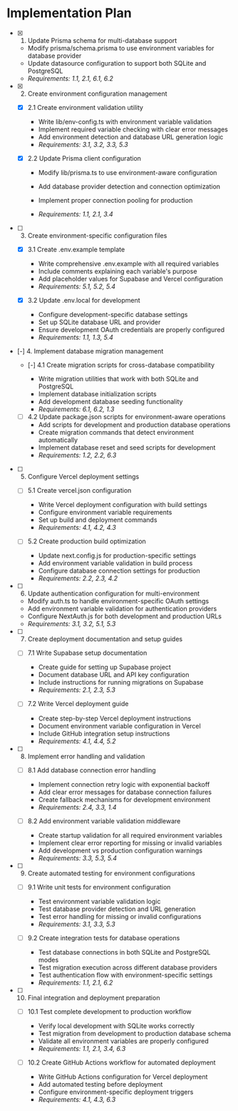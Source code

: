 # Implementation Plan

- [x] 1. Update Prisma schema for multi-database support














  - Modify prisma/schema.prisma to use environment variables for database provider
  - Update datasource configuration to support both SQLite and PostgreSQL
  - _Requirements: 1.1, 2.1, 6.1, 6.2_

- [x] 2. Create environment configuration management

  - [x] 2.1 Create environment validation utility


    - Write lib/env-config.ts with environment variable validation
    - Implement required variable checking with clear error messages
    - Add environment detection and database URL generation logic
    - _Requirements: 3.1, 3.2, 3.3, 5.3_

  - [x] 2.2 Update Prisma client configuration



    - Modify lib/prisma.ts to use environment-aware configuration
    - Add database provider detection and connection optimization
    - Implement proper connection pooling for production





    - _Requirements: 1.1, 2.1, 3.4_

- [ ] 3. Create environment-specific configuration files
  - [x] 3.1 Create .env.example template


    - Write comprehensive .env.example with all required variables
    - Include comments explaining each variable's purpose
    - Add placeholder values for Supabase and Vercel configuration
    - _Requirements: 5.1, 5.2, 5.4_

  - [x] 3.2 Update .env.local for development





    - Configure development-specific database settings
    - Set up SQLite database URL and provider
    - Ensure development OAuth credentials are properly configured
    - _Requirements: 1.1, 1.3, 5.4_

- [-] 4. Implement database migration management



  - [-] 4.1 Create migration scripts for cross-database compatibility

    - Write migration utilities that work with both SQLite and PostgreSQL
    - Implement database initialization scripts
    - Add development database seeding functionality
    - _Requirements: 6.1, 6.2, 1.3_

  - [ ] 4.2 Update package.json scripts for environment-aware operations
    - Add scripts for development and production database operations
    - Create migration commands that detect environment automatically
    - Implement database reset and seed scripts for development
    - _Requirements: 1.2, 2.2, 6.3_

- [ ] 5. Configure Vercel deployment settings
  - [ ] 5.1 Create vercel.json configuration
    - Write Vercel deployment configuration with build settings
    - Configure environment variable requirements
    - Set up build and deployment commands
    - _Requirements: 4.1, 4.2, 4.3_

  - [ ] 5.2 Create production build optimization
    - Update next.config.js for production-specific settings
    - Add environment variable validation in build process
    - Configure database connection settings for production
    - _Requirements: 2.2, 2.3, 4.2_

- [ ] 6. Update authentication configuration for multi-environment
  - Modify auth.ts to handle environment-specific OAuth settings
  - Add environment variable validation for authentication providers
  - Configure NextAuth.js for both development and production URLs
  - _Requirements: 3.1, 3.2, 5.1, 5.3_

- [ ] 7. Create deployment documentation and setup guides
  - [ ] 7.1 Write Supabase setup documentation
    - Create guide for setting up Supabase project
    - Document database URL and API key configuration
    - Include instructions for running migrations on Supabase
    - _Requirements: 2.1, 2.3, 5.3_

  - [ ] 7.2 Write Vercel deployment guide
    - Create step-by-step Vercel deployment instructions
    - Document environment variable configuration in Vercel
    - Include GitHub integration setup instructions
    - _Requirements: 4.1, 4.4, 5.2_

- [ ] 8. Implement error handling and validation
  - [ ] 8.1 Add database connection error handling
    - Implement connection retry logic with exponential backoff
    - Add clear error messages for database connection failures
    - Create fallback mechanisms for development environment
    - _Requirements: 2.4, 3.3, 1.4_

  - [ ] 8.2 Add environment variable validation middleware
    - Create startup validation for all required environment variables
    - Implement clear error reporting for missing or invalid variables
    - Add development vs production configuration warnings
    - _Requirements: 3.3, 5.3, 5.4_

- [ ] 9. Create automated testing for environment configurations
  - [ ] 9.1 Write unit tests for environment configuration
    - Test environment variable validation logic
    - Test database provider detection and URL generation
    - Test error handling for missing or invalid configurations
    - _Requirements: 3.1, 3.3, 5.3_

  - [ ] 9.2 Create integration tests for database operations
    - Test database connections in both SQLite and PostgreSQL modes
    - Test migration execution across different database providers
    - Test authentication flow with environment-specific settings
    - _Requirements: 1.1, 2.1, 6.2_

- [ ] 10. Final integration and deployment preparation
  - [ ] 10.1 Test complete development to production workflow
    - Verify local development with SQLite works correctly
    - Test migration from development to production database schema
    - Validate all environment variables are properly configured
    - _Requirements: 1.1, 2.1, 3.4, 6.3_

  - [ ] 10.2 Create GitHub Actions workflow for automated deployment
    - Write GitHub Actions configuration for Vercel deployment
    - Add automated testing before deployment
    - Configure environment-specific deployment triggers
    - _Requirements: 4.1, 4.3, 6.3_